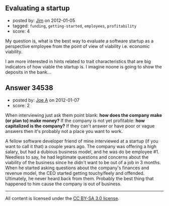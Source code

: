 ## Evaluating a startup

- posted by: [Jim](https://stackexchange.com/users/-1/15429-jim) on 2012-01-05
- tagged: `funding`, `getting-started`, `employees`, `profitability`
- score: 4

My question is, what is the best way to evaluate a software startup as a perspective employee from the point of view of viability i.e. economic viability. 

I am more interested in hints related to trait characteristics that are big indicators of how viable the startup is.
I imagine noone is going to show the deposits in the bank...



## Answer 34538

- posted by: [Joe A](https://stackexchange.com/users/-1/60-joe-a) on 2012-01-07
- score: 2

When interviewing just ask them point blank: **how does the company make (or plan to) make money?** If the company is not yet profitable: **how capitalized is the company?** If they can't answer or have poor or vague answers then it's probably not a place you want to work.

A fellow software developer friend of mine interviewed at a startup (if you want to call it that) a couple years ago. The company was offering a high salary, but had a dubious business model, and he was do be employee #1. Needless to say, he had legitimate questions and concerns about the viability of the business since he didn't want to be out of a job in 3 months. When he started asking questions about the company's finances and revenue model, the CEO started getting touchy/feely and offended. Ultimately, he never heard back from them. Probably the best thing that happened to him cause the company is out of business. 



---

All content is licensed under the [CC BY-SA 3.0 license](https://creativecommons.org/licenses/by-sa/3.0/).
